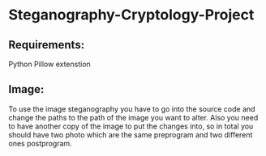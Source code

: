 # Steganography-Cryptology-Project

## Requirements:
Python
Pillow extenstion

## Image:
To use the image steganography you have to go into the source code and change the paths to the path of the image you want to alter. Also you need to have another copy of the image to put the changes into, so in total you should have two photo which are the same preprogram and two different ones postprogram.
